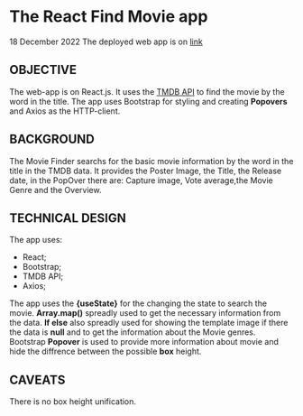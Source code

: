 # The React Find Movie app 
18 December 2022
The deployed web app is on [link](http://brief-paint.surge.sh/)

## OBJECTIVE
The web-app is on React.js. It uses the [TMDB API](https://developers.themoviedb.org/3) to find the movie by the word in the title. The app uses Bootstrap for styling and creating **Popovers** and Axios as the HTTP-client.

## BACKGROUND
The Movie Finder searchs for the basic movie information by the word in the title in the TMDB data. It provides the Poster Image, the Title, the Release date, in the PopOver there are: Capture image, Vote average,the Movie Genre and the Overview. 


## TECHNICAL DESIGN
The app uses:

- React;
- Bootstrap;
- TMDB API;
- Axios;


The app uses the **{useState}** for the changing the state to search the movie. **Array.map()** spreadly used to get the necessary information from the data. **If else** also spreadly used for showing the template image if there the data is **null** and to get the information about the Movie genres.
Bootstrap **Popover** is used to provide more information about movie and hide the diffrence between the possible **box** height.

## CAVEATS
There is no box height unification.
